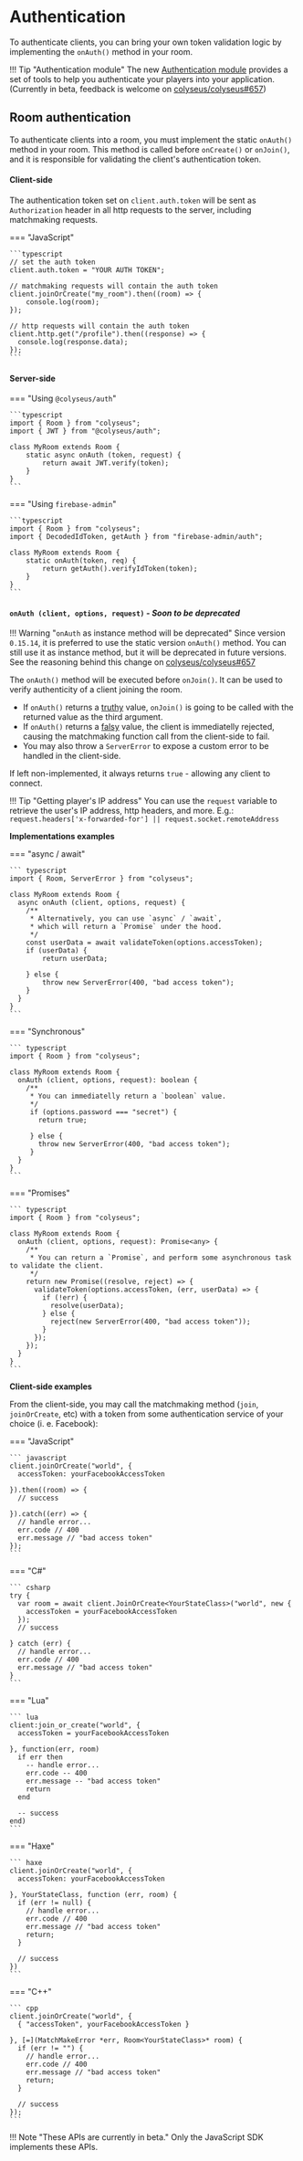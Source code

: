 # Authentication

To authenticate clients, you can bring your own token validation logic by implementing the `onAuth()` method in your room.

!!! Tip "Authentication module"
    The new [Authentication module](/authentication/module/) provides a set of tools to help you authenticate your players into your application. (Currently in beta, feedback is welcome on [colyseus/colyseus#657](https://github.com/colyseus/colyseus/issues/660))

## Room authentication

To authenticate clients into a room, you must implement the static `onAuth()` method in your room. This method is called before `onCreate()` or `onJoin()`, and it is responsible for validating the client's authentication token.

#### Client-side

The authentication token set on `client.auth.token` will be sent as `Authorization` header in all http requests to the server, including matchmaking requests.

=== "JavaScript"

    ```typescript
    // set the auth token
    client.auth.token = "YOUR AUTH TOKEN";

    // matchmaking requests will contain the auth token
    client.joinOrCreate("my_room").then((room) => {
        console.log(room);
    });

    // http requests will contain the auth token
    client.http.get("/profile").then((response) => {
      console.log(response.data);
    });
    ```


#### Server-side

=== "Using `@colyseus/auth`"

    ```typescript
    import { Room } from "colyseus";
    import { JWT } from "@colyseus/auth";

    class MyRoom extends Room {
        static async onAuth (token, request) {
            return await JWT.verify(token);
        }
    }
    ```


=== "Using `firebase-admin`"

    ```typescript
    import { Room } from "colyseus";
    import { DecodedIdToken, getAuth } from "firebase-admin/auth";

    class MyRoom extends Room {
        static onAuth(token, req) {
            return getAuth().verifyIdToken(token);
        }
    }
    ```


#### `onAuth (client, options, request)` _- Soon to be deprecated_

!!! Warning "`onAuth` as instance method will be deprecated"
    Since version `0.15.14`, it is preferred to use the static version `onAuth()` method. You can still use it as instance method, but it will be deprecated in future versions. See the reasoning behind this change on [colyseus/colyseus#657](https://github.com/colyseus/colyseus/pull/657)

The `onAuth()` method will be executed before `onJoin()`. It can be used to verify authenticity of a client joining the room.

- If `onAuth()` returns a [truthy](https://developer.mozilla.org/en-US/docs/Glossary/Truthy) value, `onJoin()` is going to be called with the returned value as the third argument.
- If `onAuth()` returns a [falsy](https://developer.mozilla.org/en-US/docs/Glossary/Falsy) value, the client is immediatelly rejected, causing the matchmaking function call from the client-side to fail.
- You may also throw a `ServerError` to expose a custom error to be handled in the client-side.

If left non-implemented, it always returns `true` - allowing any client to connect.

!!! Tip "Getting player's IP address"
    You can use the `request` variable to retrieve the user's IP address, http headers, and more. E.g.: `request.headers['x-forwarded-for'] || request.socket.remoteAddress`

**Implementations examples**

=== "async / await"

    ``` typescript
    import { Room, ServerError } from "colyseus";

    class MyRoom extends Room {
      async onAuth (client, options, request) {
        /**
         * Alternatively, you can use `async` / `await`,
         * which will return a `Promise` under the hood.
         */
        const userData = await validateToken(options.accessToken);
        if (userData) {
            return userData;

        } else {
            throw new ServerError(400, "bad access token");
        }
      }
    }
    ```

=== "Synchronous"

    ``` typescript
    import { Room } from "colyseus";

    class MyRoom extends Room {
      onAuth (client, options, request): boolean {
        /**
         * You can immediatelly return a `boolean` value.
         */
         if (options.password === "secret") {
           return true;

         } else {
           throw new ServerError(400, "bad access token");
         }
      }
    }
    ```

=== "Promises"

    ``` typescript
    import { Room } from "colyseus";

    class MyRoom extends Room {
      onAuth (client, options, request): Promise<any> {
        /**
         * You can return a `Promise`, and perform some asynchronous task to validate the client.
         */
        return new Promise((resolve, reject) => {
          validateToken(options.accessToken, (err, userData) => {
            if (!err) {
              resolve(userData);
            } else {
              reject(new ServerError(400, "bad access token"));
            }
          });
        });
      }
    }
    ```

**Client-side examples**

From the client-side, you may call the matchmaking method (`join`, `joinOrCreate`, etc) with a token from some authentication service of your choice (i. e. Facebook):

=== "JavaScript"

    ``` javascript
    client.joinOrCreate("world", {
      accessToken: yourFacebookAccessToken

    }).then((room) => {
      // success

    }).catch((err) => {
      // handle error...
      err.code // 400
      err.message // "bad access token"
    });
    ```

=== "C#"

    ``` csharp
    try {
      var room = await client.JoinOrCreate<YourStateClass>("world", new {
        accessToken = yourFacebookAccessToken
      });
      // success

    } catch (err) {
      // handle error...
      err.code // 400
      err.message // "bad access token"
    }
    ```

=== "Lua"

    ``` lua
    client:join_or_create("world", {
      accessToken = yourFacebookAccessToken

    }, function(err, room)
      if err then
        -- handle error...
        err.code -- 400
        err.message -- "bad access token"
        return
      end

      -- success
    end)
    ```

=== "Haxe"

    ``` haxe
    client.joinOrCreate("world", {
      accessToken: yourFacebookAccessToken

    }, YourStateClass, function (err, room) {
      if (err != null) {
        // handle error...
        err.code // 400
        err.message // "bad access token"
        return;
      }

      // success
    })
    ```

=== "C++"

    ``` cpp
    client.joinOrCreate("world", {
      { "accessToken", yourFacebookAccessToken }

    }, [=](MatchMakeError *err, Room<YourStateClass>* room) {
      if (err != "") {
        // handle error...
        err.code // 400
        err.message // "bad access token"
        return;
      }

      // success
    });
    ```

!!! Note "These APIs are currently in beta."
    Only the JavaScript SDK implements these APIs.
